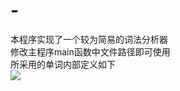 # -
本程序实现了一个较为简易的词法分析器<br/>
修改主程序main函数中文件路径即可使用<br/>
所采用的单词内部定义如下<br/>
![](https://github.com/Chionanthus/Simple-Praser/blob/master/img/img.png?raw=true)
